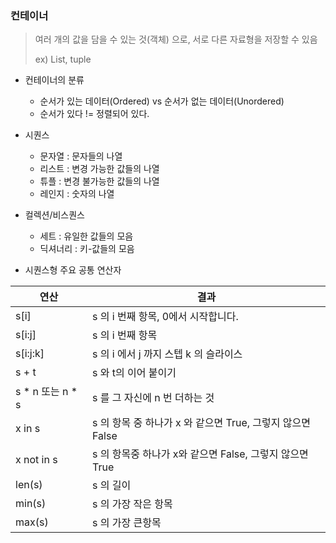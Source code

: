 ### 컨테이너

> 여러 개의 값을 담을 수 있는 것(객체) 으로, 서로 다른 자료형을 저장할 수 있음
>
> ex) List, tuple

- 컨테이너의 분류
  - 순서가 있는 데이터(Ordered) vs 순서가 없는 데이터(Unordered)
  - 순서가 있다 != 정렬되어 있다.
- 시퀀스
  - 문자열 : 문자들의 나열
  - 리스트 : 변경 가능한 값들의 나열
  - 튜플 : 변경 불가능한 값들의 나열
  - 레인지 : 숫자의 나열



- 컬렉션/비스퀀스
  - 세트 : 유일한 값들의 모음
  - 딕셔너리 : 키-값들의 모음



- 시퀀스형 주요 공통 연산자

| 연산             | 결과                                                      |
| ---------------- | --------------------------------------------------------- |
| s[i]             | s 의 i 번째 항목, 0에서 시작합니다.                       |
| s[i:j]           | s 의 i 번째 항목                                          |
| s[i:j:k]         | s 의 i 에서 j 까지 스텝 k 의 슬라이스                     |
| s + t            | s 와  t의 이어 붙이기                                     |
| s * n 또는 n * s | s 를 그 자신에 n 번 더하는 것                             |
| x in s           | s 의 항목 중 하나가 x 와 같으면 True, 그렇지 않으면 False |
| x not in s       | s 의 항목중 하나가 x와 같으면 False, 그렇지 않으면 True   |
| len(s)           | s 의 길이                                                 |
| min(s)           | s 의 가장 작은 항목                                       |
| max(s)           | s 의 가장 큰항목                                          |